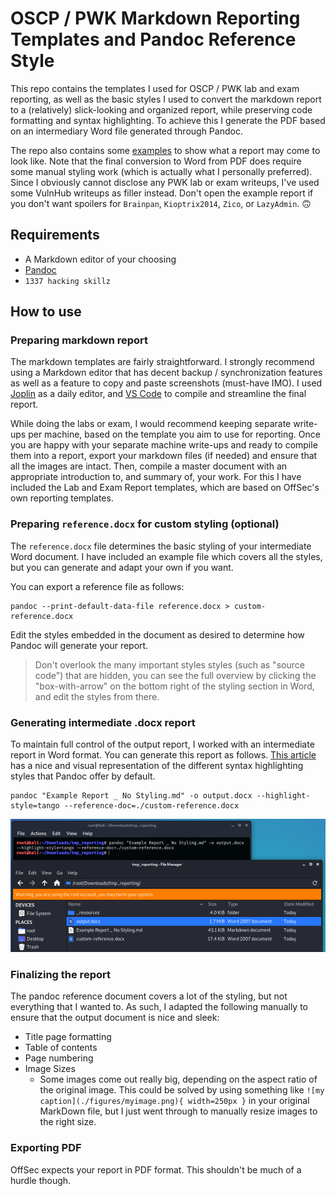 # OSCP / PWK Markdown Reporting Templates and Pandoc Reference Style

This repo contains the templates I used for OSCP / PWK lab and exam reporting, as well as the basic styles I used to convert the markdown report to a (relatively) slick-looking and organized report, while preserving code formatting and syntax highlighting. To achieve this I generate the PDF based on an intermediary Word file generated through Pandoc.

The repo also contains some [examples](./examples/) to show what a report may come to look like. Note that the final conversion to Word from PDF does require some manual styling work (which is actually what I personally preferred). Since I obviously cannot disclose any PWK lab or exam writeups, I've used some VulnHub writeups as filler instead. Don't open the example report if you don't want spoilers for `Brainpan`, `Kioptrix2014`, `Zico`, or `LazyAdmin`. 🙃

## Requirements

- A Markdown editor of your choosing
- [Pandoc](https://pandoc.org/)
- `1337 hacking skillz`

## How to use

### Preparing markdown report

The markdown templates are fairly straightforward. I strongly recommend using a Markdown editor that has decent backup / synchronization features as well as a feature to copy and paste screenshots (must-have IMO). I used [Joplin](https://joplinapp.org/) as a daily editor, and [VS Code](https://code.visualstudio.com/docs/languages/markdown) to compile and streamline the final report.

While doing the labs or exam, I would recommend keeping separate write-ups per machine, based on the template you aim to use for reporting. Once you are happy with your separate machine write-ups and ready to compile them into a report, export your markdown files (if needed) and ensure that all the images are intact. Then, compile a master document with an appropriate introduction to, and summary of, your work. For this I have included the Lab and Exam Report templates, which are based on OffSec's own reporting templates.

### Preparing `reference.docx` for custom styling (optional)

The `reference.docx` file determines the basic styling of your intermediate Word document. I have included an example file which covers all the styles, but you can generate and adapt your own if you want.

You can export a reference file as follows:

```
pandoc --print-default-data-file reference.docx > custom-reference.docx
```

Edit the styles embedded in the document as desired to determine how Pandoc will generate your report. 

> Don't overlook the many important styles styles (such as "source code") that are hidden, you can see the full overview by clicking the "box-with-arrow" on the bottom right of the styling section in Word, and edit the styles from there.

### Generating intermediate .docx report

To maintain full control of the output report, I worked with an intermediate report in Word format. You can generate this report as follows. [This article](https://www.garrickadenbuie.com/blog/pandoc-syntax-highlighting-examples/) has a nice and visual representation of the different syntax highlighting styles that Pandoc offer by default.

```
pandoc "Example Report _ No Styling.md" -o output.docx --highlight-style=tango --reference-doc=./custom-reference.docx
```

![Generating the docx report](./_resources/GeneratingReport.png)

### Finalizing the report 

The pandoc reference document covers a lot of the styling, but not everything that I wanted to. As such, I adapted the following manually to ensure that the output document is nice and sleek:

- Title page formatting
- Table of contents
- Page numbering
- Image Sizes
  - Some images come out really big, depending on the aspect ratio of the original image. This could be solved by using something like `![my caption](./figures/myimage.png){ width=250px }` in your original MarkDown file, but I just went through to manually resize images to the right size.

### Exporting PDF

OffSec expects your report in PDF format. This shouldn't be much of a hurdle though.